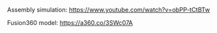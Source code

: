 Assembly simulation:
https://www.youtube.com/watch?v=obPP-tCtBTw

Fusion360 model:
https://a360.co/3SWc07A
